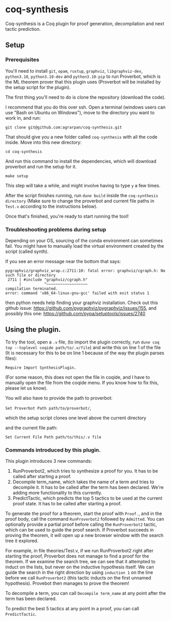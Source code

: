 # coq-synthesis
Coq-synthesis is a Coq plugin for proof generation, decompilation and next tactic prediction.

## Setup

### Prerequisites

You'll need to install `git`, `opam`, `rustup`, `graphviz`, `libgraphviz-dev`,
`python3.10`, `python3.10-dev` and `python3.10-pip` to run Proverbot, which is the ML theorem prover that this plugin uses (Proverbot will be installed by the setup script for the plugin).


The first thing you'll need to do is clone the repository (download the code).

I recommend that you do this over ssh. Open a terminal (windows users
can use "Bash on Ubuntu on Windows"), move to the directory you want
to work in, and run:

```
git clone git@github.com:agrarpan/coq-synthesis.git
```

That should give you a new folder called `coq-synthesis` with all the
code inside. Move into this new directory:

```
cd coq-synthesis
```

And run this command to install the dependencies, which will download proverbot and run the setup for it.

```
make setup
```

This step will take a while, and might involve having to type `y` a
few times.

After the script finishes running, run `dune build` inside the `coq-synthesis directory` (Make sure to change the proverbot and current file paths in `Test.v` according to the instructions below).

Once that's finished, you're ready to start running the tool!

### Troubleshooting problems during setup

Depending on your OS, sourcing of the conda environment can sometimes fail. You might have to manually load the virtual environment created by the script (called synth).

If you see an error message near the bottom that says:
```
pygraphviz/graphviz_wrap.c:2711:10: fatal error: graphviz/cgraph.h: No such file or directory
 2711 | #include "graphviz/cgraph.h"
      |          ^~~~~~~~~~~~~~~~~~~
compilation terminated.
error: command 'x86_64-linux-gnu-gcc' failed with exit status 1
```
then python needs help finding your graphviz installation. Check out this github issue: https://github.com/pygraphviz/pygraphviz/issues/155, and possibly this one: https://github.com/pypa/setuptools/issues/2740

## Using the plugin.

To try the tool, open a `.v` file, (to import the plugin correctly, run `dune coq top --toplevel coqide path/to/.v/file`) and write this on line 1 of the file (It is necessary for this to be on line 1 because of the way the plugin parses files):

`Require Import SynthesisPlugin.`

(For some reason, this does not open the file in coqide, and I have to manually open the file from the coqide menu. If you know how to fix this, please let us know).

You will also have to provide the path to proverbot:

`Set Proverbot Path path/to/proverbot/`,

which the setup script clones one level above the current directory

and the current file path:

`Set Current File Path path/to/this/.v file`


### Commands introduced by this plugin.

This plugin introduces 3 new commands: 
1) RunProverbot2, which tries to synthesize a proof for you. It has to be called after starting a proof.
2) Decompile term_name, which takes the name of a term and tries to decompile it. It has to be called after the term has been declared. We're adding more functionality to this currently.
3) PredictTactic, which predicts the top 5 tactics to be used at the current proof state. It has to be called after starting a proof.

To generate the proof for a theorem, start the proof with `Proof.`, and in the proof body, call the command `RunProverbot2` followed by `Admitted`. You can optionally provide a partial proof before calling the `RunProverbot2` tactic, which can be used to guide the proof search. If Proverbot succeeds in proving the theorem, it will open up a new browser window with the search tree it explored.

For example, in file theories/Test.v, if we run RunProverbot2 right after starting the proof, Proverbot does not manage to find a proof for the theorem. If we examine the search tree, we can see that it attempted to induct on the lists, but never on the inductive hypothesis itself.
We can guide the search in the right direction by using `induction 1` on the line before we call `RunProverbot2` (this tactic inducts on the first unnamed hypothesis). Provebot then manages to prove the theorem! 

To decompile a term, you can call `Decompile term_name` at any point after the term has been declared.

To predict the best 5 tactics at any point in a proof, you can call `PredictTactic`.
